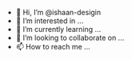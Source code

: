 - 👋 Hi, I’m @ishaan-desigin
- 👀 I’m interested in ...
- 🌱 I’m currently learning ...
- 💞️ I’m looking to collaborate on ...
- 📫 How to reach me ...

<!---
ishaan-desigin/ishaan-desigin is a ✨ special ✨ repository because its `README.md` (this file) appears on your GitHub profile.
You can click the Preview link to take a look at your changes.
--->
